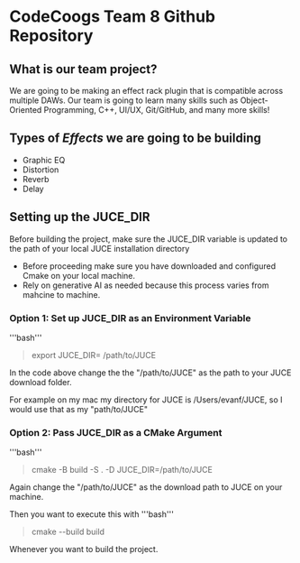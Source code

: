 
# CodeCoogs Team 8 Github Repository

## What is our team project?

We are going to be making an effect rack plugin that is compatible across multiple DAWs.
Our team is going to learn many skills such as Object-Oriented Programming, C++, UI/UX, Git/GitHub, and many more skills!


## Types of *Effects* we are going to be building 

- Graphic EQ
- Distortion
- Reverb
- Delay

## Setting up the JUCE_DIR
Before building the project, make sure the JUCE_DIR variable is updated to the path of your local JUCE installation directory

- Before proceeding make sure you have downloaded and configured Cmake on your local machine.
- Rely on generative AI as needed because this process varies from mahcine to machine.

### Option 1: Set up JUCE_DIR as an Environment Variable

'''bash'''
> export JUCE_DIR= /path/to/JUCE

In the code above change the the "/path/to/JUCE" as the path to your JUCE download folder.

For example on my mac my directory for JUCE is /Users/evanf/JUCE, so I would use that as my "path/to/JUCE"

### Option 2: Pass JUCE_DIR as a CMake Argument 
'''bash'''
> cmake -B build -S . -D JUCE_DIR=/path/to/JUCE

Again change the "/path/to/JUCE" as the download path to JUCE on your machine.

Then you want to execute this with
'''bash'''
> cmake --build build 

Whenever you want to build the project. 
